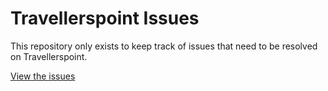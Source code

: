 # Travellerspoint Issues

This repository only exists to keep track of issues that need to be resolved on Travellerspoint. 

[View the issues](https://github.com/travellerspoint/issues/issues)
